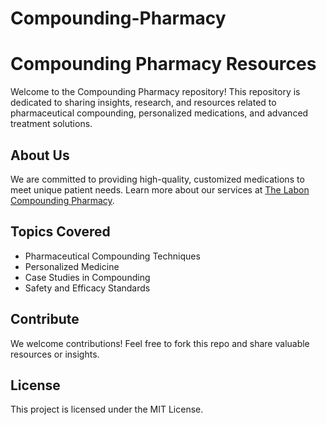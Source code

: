 # Compounding-Pharmacy
# Compounding Pharmacy Resources

Welcome to the Compounding Pharmacy repository! This repository is dedicated to sharing insights, research, and resources related to pharmaceutical compounding, personalized medications, and advanced treatment solutions.

## About Us

We are committed to providing high-quality, customized medications to meet unique patient needs. Learn more about our services at [The Labon Compounding Pharmacy](https://thelabon.com/).

## Topics Covered

- Pharmaceutical Compounding Techniques
- Personalized Medicine
- Case Studies in Compounding
- Safety and Efficacy Standards

## Contribute

We welcome contributions! Feel free to fork this repo and share valuable resources or insights.

## License

This project is licensed under the MIT License.

